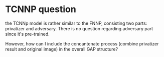 # TCNNP question

the TCNNp model is rather similar to the FNNP, consisting two parts: privatizer and adversary. There is no question regarding adversary part since it's pre-trained. 

However, how can I include the concantenate process (combine privatizer result and original image) in the overall GAP structure?
